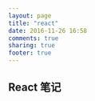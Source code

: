 ```yaml
---
layout: page
title: "react"
date: 2016-11-26 16:58
comments: true
sharing: true
footer: true
---
```


## React 笔记
